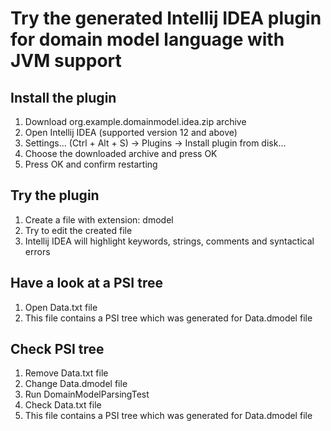 # Try the generated Intellij IDEA plugin for domain model language with JVM support

## Install the plugin
1. Download org.example.domainmodel.idea.zip archive
2. Open Intellij IDEA (supported version 12 and above)
3. Settings... (Ctrl + Alt + S) -> Plugins -> Install plugin from disk...
4. Choose the downloaded archive and press OK
5. Press OK and confirm restarting

## Try the plugin
1. Create a file with extension: dmodel
2. Try to edit the created file
3. Intellij IDEA will highlight keywords, strings, comments and syntactical errors

## Have a look at a PSI tree
1. Open Data.txt file
2. This file contains a PSI tree which was generated for Data.dmodel file

## Check PSI tree
1. Remove Data.txt file
2. Change Data.dmodel file
3. Run DomainModelParsingTest
4. Check Data.txt file
5. This file contains a PSI tree which was generated for Data.dmodel file
